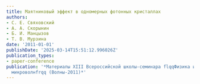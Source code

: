 ```yaml
---
title: Маятниковый эффект в одномерных фотонных кристаллах
authors:
- С. Е. Свяховский
- А. А. Скорынин
- Б. И. Манцызов
- Т. В. Мурзина
date: '2011-01-01'
publishDate: '2025-03-14T15:51:12.996026Z'
publication_types:
- paper-conference
publication: '*Материалы XIII Всероссийской школы-семинара flqqФизика и применение
  микроволнfrqq (Волны-2011)*'
---
```

